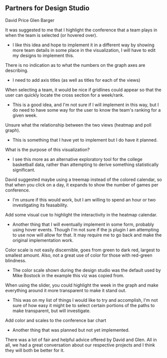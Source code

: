 Partners for Design Studio
--------
David Price
Glen Barger

It was suggested to me that I highlight the conference that a team plays in when the team is selected (or hovered over).
  * I like this idea and hope to implement it in a different way by showing more team details in some place in the visualization, I will have to edit my designs to implement this.

There is no indication as to what the numbers on the graph axes are describing.
  * I need to add axis titles (as well as titles for each of the views)

When selecting a team, it would be nice if gridlines could appear so that the user can quickly locate the cross section for a week/rank.
  * This is a good idea, and I'm not sure if I will implement in this way, but I do need to have some way for the user to know the team's ranking for a given week.

Unsure what the relationship between the two views (heatmap and poll graph).
  * This is something that I have yet to implement but I do have it planned.

What is the purpose of this visualization?
  * I see this more as an alternative exploratory tool for the college basketball data, rather than attempting to derive something statistically significant.

David suggested maybe using a treemap instead of the colored calendar, so that when you click on a day, it expands to show the number of games per conference.
  * I'm unsure if this would work, but I am willing to spend an hour or two investigating its feasability.

Add some visual cue to highlight the interactivity in the heatmap calendar.
  * Another thing that I will eventually implement in some form, probably using hover events. Though I'm not sure if the js plugin I am attempting to use now will allow for that. It may require me to go back and make the original implementation work.

Color scale is not easily discernible, goes from green to dark red, largest to smallest amount. Also, not a great use of color for those with red-green blindness.
  * The color scale shown during the design studio was the default used by Mike Bostock in the example this viz was copied from.

When using the slider, you could highlight the week in the graph and make everything around it more transparent to make it stand out.
  * This was on my list of things I would like to try and accomplish, I'm not sure of how easy it might be to select certain portions of the paths to make transparent, but will investigate.

Add color and scales to the conference bar chart
  * Another thing that was planned but not yet implemented.


There was a lot of fair and helpful advice offered by David and Glen. All in all, we had a great conversation about our respective projects and I think they will both be better for it.